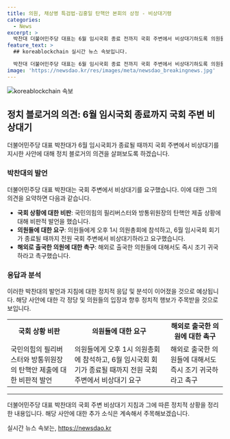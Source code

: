 ```yaml
---
title: 의원, 채상병 특검법·김홍일 탄핵안 본회의 상정 - 비상대기령
categories:
  - News
excerpt: >
  박찬대 더불어민주당 대표는 6월 임시국회 종료 전까지 국회 주변에서 비상대기하도록 의원들에게 긴급 지침을 내렸다. 채 상병 특검법과 김홍일 방송통신위원회 위원장 탄핵안을 본회의에서 처리하겠다는 더불어민주당의 방침을 강조하며 국회의 진행을 촉구했다. 또한, 국민의힘의 필리버스터 방침과 국회의 국정을 좌지우지하는 행동을 비판하며 의원들에게 6월 임시국회 종료까지 비상대기를 지시했다.
feature_text: >
  ## koreablockchain 실시간 뉴스 속보입니다.

  박찬대 더불어민주당 대표는 6월 임시국회 종료 전까지 국회 주변에서 비상대기하도록 의원들에게 긴급 지침을 내렸다. 채 상병 특검법과 김홍일 방송통신위원회 위원장 탄핵안을 본회의에서 처리하겠다는 더불어민주당의 방침을 강조하며 국회의 진행을 촉구했다. 또한, 국민의힘의 필리버스터 방침과 국회의 국정을 좌지우지하는 행동을 비판하며 의원들에게 6월 임시국회 종료까지 비상대기를 지시했다.
image: 'https://newsdao.kr/res/images/meta/newsdao_breakingnews.jpg'
---
```


<p><img src="https://newsdao.kr/res/images/meta/newsdao_breakingnews.jpg" alt="koreablockchain 속보" /></p>

<h2>정치 블로거의 의견: 6월 임시국회 종료까지 국회 주변 비상대기</h2>

<p data-ke-size="size16">더불어민주당 대표 박찬대가 6월 임시국회가 종료될 때까지 국회 주변에서 비상대기를 지시한 사안에 대해 정치 블로거의 의견을 살펴보도록 하겠습니다.</p>

<h3>박찬대의 발언</h3>

<p data-ke-size="size16">더불어민주당 대표 박찬대는 국회 주변에서 비상대기를 요구했습니다. 이에 대한 그의 의견을 요약하면 다음과 같습니다.</p>

<ul>
  <li><b>국회 상황에 대한 비판</b>: 국민의힘의 필리버스터와 방통위원장의 탄핵안 제출 상황에 대해 비판적 발언을 했습니다.</li>
  <li><b>의원들에 대한 요구</b>: 의원들에게 오후 1시 의원총회에 참석하고, 6월 임시국회 회기가 종료될 때까지 전원 국회 주변에서 비상대기하라고 요구했습니다.</li>
  <li><b>해외로 출국한 의원에 대한 촉구</b>: 해외로 출국한 의원들에 대해서도 즉시 조기 귀국하라고 촉구했습니다.</li>
</ul>

<h3>응답과 분석</h3>

<p data-ke-size="size16">이러한 박찬대의 발언과 지침에 대한 정치적 응답 및 분석이 이어졌을 것으로 예상됩니다. 해당 사안에 대한 각 정당 및 의원들의 입장과 향후 정치적 행보가 주목받을 것으로 보입니다.</p>

<table>
  <tr>
    <td style="text-align: center; height: 17px;"><b>국회 상황 비판</b></td>
    <td style="text-align: center; height: 17px;"><b>의원들에 대한 요구</b></td>
    <td style="text-align: center; height: 17px;"><b>해외로 출국한 의원에 대한 촉구</b></td>
  </tr>
  <tr>
    <td>국민의힘의 필리버스터와 방통위원장의 탄핵안 제출에 대한 비판적 발언</td>
    <td>의원들에게 오후 1시 의원총회에 참석하고, 6월 임시국회 회기가 종료될 때까지 전원 국회 주변에서 비상대기 요구</td>
    <td>해외로 출국한 의원들에 대해서도 즉시 조기 귀국하라고 촉구</td>
  </tr>
</table>

<hr>

<p data-ke-size="size16">더불어민주당 대표 박찬대의 국회 주변 비상대기 지침과 그에 따른 정치적 상황을 정리한 내용입니다. 해당 사안에 대한 추가 소식은 계속해서 주목해보겠습니다.</p>
실시간 뉴스 속보는, <a href="https://newsdao.kr" rel="dofollow">https://newsdao.kr</a>



